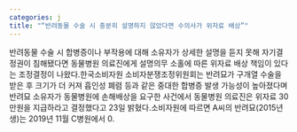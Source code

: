 ```yaml
---
categories: j
title: "“반려동물 수술 시 충분히 설명하지 않았다면 수의사가 위자료 배상”"
---
```

반려동물 수술 시 합병증이나 부작용에 대해 소유자가 상세한 설명을 듣지 못해 자기결정권이 침해됐다면 동물병원 의료진에게 설명의무 소홀에 따른 위자료 배상 책임이 있다는 조정결정이 나왔다.한국소비자원 소비자분쟁조정위원회는 반려묘가 구개열 수술을 받은 후 크기가 더 커져 흡인성 폐렴 등과 같은 중대한 합병증 발생 가능성이 높아졌다며 반려묘 소유자가 동물병원에 손해배상을 요구한 사건에서 동물병원 의료진은 위자료 30만원을 지급하라고 결정했다고 23일 밝혔다.소비자원에 따르면 A씨의 반려묘(2015년생)는 2019년 11월 C병원에서 0.